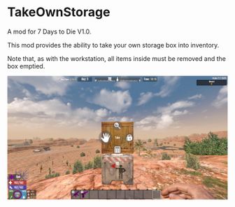 # TakeOwnStorage

A mod for 7 Days to Die V1.0.

This mod provides the ability to take your own storage box into inventory.

Note that, as with the workstation, all items inside must be removed and the box emptied.

![Screenshot](screenshot.jpg)
